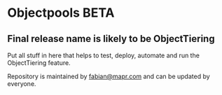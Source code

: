 # Objectpools BETA

## Final release name is likely to be ObjectTiering

Put all stuff in here that helps to test, deploy, automate and run the ObjectTiering feature.

Repository is maintained by fabian@mapr.com and can be updated by everyone.
